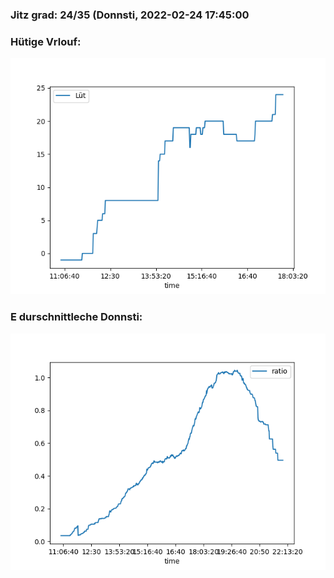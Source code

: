 ### Jitz grad: 24/35 (Donnsti, 2022-02-24 17:45:00

### Hütige Vrlouf:
![Graph](Today.png)

### E durschnittleche Donnsti:
![Graph](Donnsti.png)